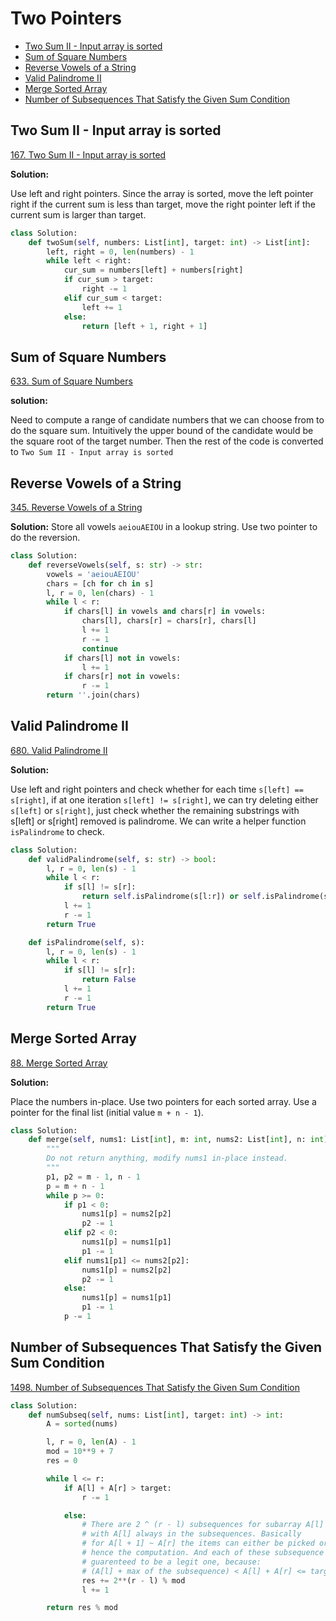 # Two Pointers

- [Two Sum II - Input array is sorted](#two-sum-ii---input-array-is-sorted)
- [Sum of Square Numbers](#sum-of-square-numbers)
- [Reverse Vowels of a String](#reverse-vowels-of-a-string)
- [Valid Palindrome II](#valid-palindrome-ii)
- [Merge Sorted Array](#merge-sorted-array)
- [Number of Subsequences That Satisfy the Given Sum Condition](#number-of-subsequences-that-satisfy-the-given-sum-condition)

## Two Sum II - Input array is sorted

[167. Two Sum II - Input array is sorted](https://leetcode.com/problems/two-sum-ii-input-array-is-sorted/)

**Solution:**

Use left and right pointers. Since the array is sorted, move the left pointer right if the current sum is less than target, move the right pointer left if the current sum is larger than target.

```python
class Solution:
    def twoSum(self, numbers: List[int], target: int) -> List[int]:
        left, right = 0, len(numbers) - 1
        while left < right:
            cur_sum = numbers[left] + numbers[right]
            if cur_sum > target:
                right -= 1
            elif cur_sum < target:
                left += 1
            else:
                return [left + 1, right + 1]
```

## Sum of Square Numbers

[633. Sum of Square Numbers](https://leetcode.com/problems/sum-of-square-numbers/description/)

**solution:**

Need to compute a range of candidate numbers that we can choose from
to do the square sum. Intuitively the upper bound of the candidate would be
the square root of the target number. Then the rest of the code is converted to `Two Sum II - Input array is sorted`

## Reverse Vowels of a String

[345. Reverse Vowels of a String](https://leetcode.com/problems/reverse-vowels-of-a-string/)

**Solution:** Store all vowels `aeiouAEIOU` in a lookup string. Use two pointer to do the reversion.

```python
class Solution:
    def reverseVowels(self, s: str) -> str:
        vowels = 'aeiouAEIOU'
        chars = [ch for ch in s]
        l, r = 0, len(chars) - 1
        while l < r:
            if chars[l] in vowels and chars[r] in vowels:
                chars[l], chars[r] = chars[r], chars[l]
                l += 1
                r -= 1
                continue
            if chars[l] not in vowels:
                l += 1
            if chars[r] not in vowels:
                r -= 1
        return ''.join(chars)
```

## Valid Palindrome II

[680. Valid Palindrome II](https://leetcode.com/problems/valid-palindrome-ii/)

**Solution:**

Use left and right pointers and check whether for each time `s[left] == s[right]`, if at one iteration `s[left] != s[right]`, we can try deleting either `s[left]` or `s[right]`, just check whether the remaining substrings with s[left] or s[right] removed is palindrome. We can write a helper function `isPalindrome` to check.

```python
class Solution:
    def validPalindrome(self, s: str) -> bool:
        l, r = 0, len(s) - 1
        while l < r:
            if s[l] != s[r]:
                return self.isPalindrome(s[l:r]) or self.isPalindrome(s[l+1:r+1])
            l += 1
            r -= 1
        return True

    def isPalindrome(self, s):
        l, r = 0, len(s) - 1
        while l < r:
            if s[l] != s[r]:
                return False
            l += 1
            r -= 1
        return True

```

## Merge Sorted Array

[88. Merge Sorted Array](https://leetcode.com/problems/merge-sorted-array/description/)

**Solution:**

Place the numbers in-place. Use two pointers for each sorted array. Use a pointer for the final list (initial value `m + n - 1`).

```python
class Solution:
    def merge(self, nums1: List[int], m: int, nums2: List[int], n: int) -> None:
        """
        Do not return anything, modify nums1 in-place instead.
        """
        p1, p2 = m - 1, n - 1
        p = m + n - 1
        while p >= 0:
            if p1 < 0:
                nums1[p] = nums2[p2]
                p2 -= 1
            elif p2 < 0:
                nums1[p] = nums1[p1]
                p1 -= 1
            elif nums1[p1] <= nums2[p2]:
                nums1[p] = nums2[p2]
                p2 -= 1
            else:
                nums1[p] = nums1[p1]
                p1 -= 1
            p -= 1
```

## Number of Subsequences That Satisfy the Given Sum Condition

[1498. Number of Subsequences That Satisfy the Given Sum Condition](https://leetcode.com/problems/number-of-subsequences-that-satisfy-the-given-sum-condition/)

```python
class Solution:
    def numSubseq(self, nums: List[int], target: int) -> int:
        A = sorted(nums)

        l, r = 0, len(A) - 1
        mod = 10**9 + 7
        res = 0

        while l <= r:
            if A[l] + A[r] > target:
                r -= 1

            else:
                # There are 2 ^ (r - l) subsequences for subarray A[l] ~ A[r]
                # with A[l] always in the subsequences. Basically
                # for A[l + 1] ~ A[r] the items can either be picked or not,
                # hence the computation. And each of these subsequence is
                # guarenteed to be a legit one, because:
                # (A[l] + max of the subsequence) < A[l] + A[r] <= target
                res += 2**(r - l) % mod
                l += 1

        return res % mod
```
